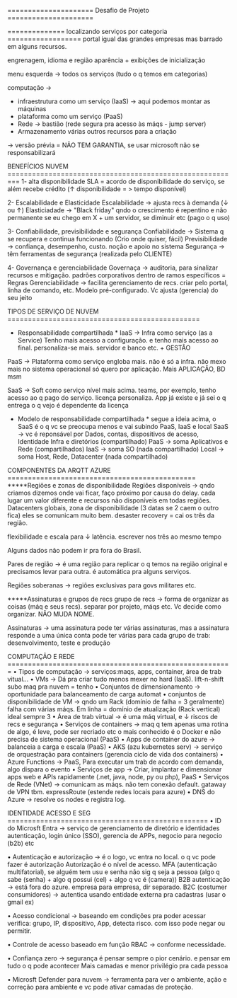 ===================== Desafio de Projeto =====================

============== localizando serviços por categoria ==================
portal igual das grandes empresas mas barrado em alguns recursos.

engrenagem, idioma e região 
aparência + exibições de inicialização

menu esquerda → todos os serviços (tudo o q temos em categorias)

computação → 
* infraestrutura como um serviço (IaaS) → aqui podemos montar as máquinas
* plataforma como um serviço (PaaS) 
* Rede → bastião (rede segura pra acesso às máqs - jump server)
* Armazenamento
várias outros recursos para a criação

→ versão prévia = NÃO TEM GARANTIA, se usar microsoft não se responsabilizará

BENEFÍCIOS NUVEM =========================================================
1- alta disponibilidade
SLA = acordo de disponibilidade do serviço, se além recebe crédito 
(↑ disponibilidade = > tempo disponível)

2- Escalabilidade e Elasticidade
Escalabilidade → ajusta recs à demanda (↓ ou ↑)
Elasticiadade → "Black friday" qndo o crescimento é repentino e não permanente
se eu chego em X + um servidor, se diminuir etc (pago o q uso)

3- Confiabilidade, previsibilidade e segurança
Confiabilidade → Sistema q se recupera e continua funcionando (Crio onde quiser, fácil)
Previsibilidade → confiança, desempenho, custo. noção e apoio no sistema 
Segurança → têm ferramentas de segurança (realizada pelo CLIENTE)

4- Governança e gerenciabilidade
Governaça → auditoria, para sinalizar recursos e mitigação. padrões corporativos dentro de ramos específicos = Regras
Gerenciabilidade → facilita gerenciamento de recs. criar pelo portal, linha de comando, etc. Modelo pré-configurado. Vc ajusta (gerencia) do seu jeito

TIPOS DE SERVIÇO DE NUVEM ===============================================
* Responsabilidade compartilhada *
IaaS → Infra como serviço (as a Service)
Tenho mais acesso a configuração. e tenho mais acesso ao final. 
personaliza-se mais. servidor e banco etc. + GESTÃO

PaaS → Plataforma como serviço 
engloba mais. não é só a infra. não mexo mais no sistema operacional
só quero por aplicação. Mais APLICAÇÃO, BD msm

SaaS → Soft como serviço
nível mais acima. teams, por exemplo, tenho acesso ao q pago do serviço.
licença personaliza. App já existe e já sei o q entrega o q vejo é dependente
da licença

* Modelo de responsabilidade compartilhada *
segue a ideia acima, o SaaS é o q vc se preocupa menos e vai subindo
PaaS, IaaS e local
SaaS → vc é reponsável por Dados, contas, dispositivos de acesso, Identidade Infra e diretórios (compartilhado)
PaaS → soma Aplicativos e Rede (compartilhados)
IaaS → soma SO (nada compartilhado)
Local → soma Host, Rede, Datacenter (nada compartilhado)


COMPONENTES DA ARQTT AZURE ==============================================
*****Regiões e zonas de disponibilidade
Regiões disponíveis → qndo criamos dizemos onde vai ficar, faço próximo por
causa do delay. cada lugar um valor diferente e recursos não disponíveis em
todas regiões. 
Datacenters globais, zona de disponibilidade (3 datas se 2 caem o outro fica)
eles se comunicam muito bem.
desaster recovery = cai os três da região.

flexibilidade e escala para ↓ latência. escrever nos três ao mesmo tempo

Alguns dados não podem ir pra fora do Brasil.

Pares de região → é uma região para replicar o q temos na região original e 
precisamos levar para outra. é automática pra alguns serviços.

Regiões soberanas → regiões exclusivas para govs militares etc.



*****Assinaturas e grupos de recs
grupo de recs → forma de organizar as coisas (máq e seus recs).
separar por projeto, máqs etc. Vc decide como organizar.
NÃO MUDA NOME.

Assinaturas → uma assinatura pode ter várias assinaturas, mas a
assinatura responde a uma única conta
pode ter várias para cada grupo de trab: desenvolvimento, teste e produção


COMPUTAÇÃO E REDE =======================================================
• Tipos de computação → serviços:maqs, apps, container, área de trab vitual...
• VMs → Dá pra criar tudo menos mexer no hard (IaaS). lift-n-shift subo maq pra nuvem = tenho
• Conjuntos de dimensionamento → oportunidade para balanceamento de carga automat
• conjuntos de disponibilidade de VM → qndo um Rack (domínio de falha = 3 geralmente)
falha com várias máqs. Em linha = domínio de atualização (Rack vertical) ideal sempre 3
• Área de trab virtual → é uma máq virtual, e ↓ riscos de recs e segurança
• Serviços de containers → maq q tem apenas uma rotina de algo, é leve, pode ser recriado etc
o mais conhecido é o Docker e não precisa de sistema operacional (PaaS)
• Apps de container do azure → balanceia a carga e escala (PaaS)
• AKS (azu kubernetes serv) → serviço de orquestração para containers (gerencia ciclo de vida
dos containers)
• Azure Functions → PaaS, Para executar um trab de acordo com demanda, algo dispara o evento
• Serviços de app → Criar, implantar e dimensionar apps web e APIs rapidamente (.net, java, node, py ou php), PaaS
• Serviços de Rede (VNet) → comunicam as máqs. não tem conexão default.
gataway de VPN tbm. expressRoute (estende redes locais para azure)
• DNS do Azure → resolve os nodes e registra log.



IDENTIDADE ACESSO E SEG =================================================
• ID do Microsft Entra → serviço de gerenciamento de diretório e identidades
autenticação, login único (SSO), gerencia de APPs, negocio para negocio (b2b) etc

• Autenticação e autorização → é o logo, vc entra no local. o q vc pode fazer é autorização
Autorização é o nível de acesso. MFA (autenticação multifatorial), se alguém tem usu e senha
não sig q seja a pessoa (algo q sabe (senha) + algo q possui (cel) + algo q vc é (camera))
B2B autenticação → está fora do azure. empresa para empresa, dir separado.
B2C (costumer consumidores) → autentica usando entidade externa pra cadastras (usar o gmail ex)

• Acesso condicional → baseando em condições pra poder acessar verifica: grupo, IP,
dispositivo, App, detecta risco. com isso pode negar ou permitir.

• Controle de acesso baseado em função RBAC → conforme necessidade. 

• Confiança zero → segurança é pensar sempre o pior cenário. 
e pensar em tudo o q pode acontecer
Mais camadas e menor privilégio pra cada pessoa

• Microsft Defender para nuvem → ferramenta para ver o ambiente, ação e correção para ambiente
e vc pode ativar camadas de proteção.
